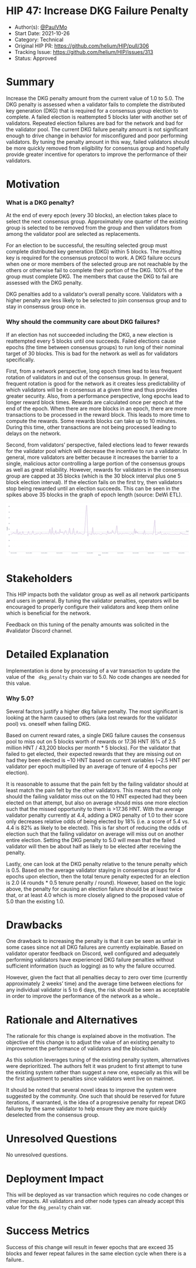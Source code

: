 # HIP 47: Increase DKG Failure Penalty

- Author(s): [@PaulVMo](https://github.com/PaulVMo)
- Start Date: 2021-10-26
- Category: Technical
- Original HIP PR: https://github.com/helium/HIP/pull/306
- Tracking Issue: https://github.com/helium/HIP/issues/313
- Status: Approved

# Summary
[summary]: #summary

Increase the DKG penalty amount from the current value of 1.0 to 5.0. The DKG penalty is assessed when a validator fails to complete the distributed key generation (DKG) that is required for a consensus group election to complete. A failed election is reattempted 5 blocks later with another set of validators. Repeated election failures are bad for the network and bad for the validator pool. The current DKG failure penalty amount is not significant enough to drive change in behavior for misconfigured and poor performing validators. By tuning the penalty amount in this way, failed validators should be more quickly removed from eligibility for consensus group and hopefully provide greater incentive for operators to improve the performance of their validators.


# Motivation
[motivation]: #motivation

### What is a DKG penalty?
At the end of every epoch (every 30 blocks), an election takes place to select the next consensus group. Approximately one quarter of the existing group is selected to be removed from the group and then validators from among the validator pool are selected as replacements.

For an election to be successful, the resulting selected group must complete distributed key generation (DKG) within 5 blocks. The resulting key is required for the consensus protocol to work. A DKG failure occurs when one or more members of the selected group are not reachable by the others or otherwise fail to complete their portion of the DKG. 100% of the group must complete DKG. The members that cause the DKG to fail are assessed with the DKG penalty.

DKG penalties add to a validator’s overall penalty score. Validators with a higher penalty are less likely to be selected to join consensus group and to stay in consensus group once in.

### Why should the community care about DKG failures?
If an election has not succeeded including the DKG, a new election is reattempted every 5 blocks until one succeeds. Failed elections cause epochs (the time between consensus groups) to run long of their nominal target of 30 blocks. This is bad for the network as well as for validators specifically.

First, from a network perspective, long epoch times lead to less frequent rotation of validators in and out of the consensus group. In general, frequent rotation is good for the network as it creates less predictability of which validators will be in consensus at a given time and thus provides greater security. Also, from a performance perspective, long epochs lead to longer reward block times. Rewards are calculated once per epoch at the end of the epoch. When there are more blocks in an epoch, there are more transactions to be processed in the reward block. This leads to more time to compute the rewards. Some rewards blocks can take up to 10 minutes. During this time, other transactions are not being processed leading to delays on the network.

Second, from validators’ perspective, failed elections lead to fewer rewards for the validator pool which will decrease the incentive to run a validator. In general, more validators are better because it increases the barrier to a single, malicious actor controlling a large portion of the consensus groups as well as great reliability. However, rewards for validators in the consensus group are capped at 35 blocks (which is the 30 block interval plus one 5 block election interval). If the election fails on the first try, then validators stop being rewarded until an election succeeds. This can be seen in the spikes above 35 blocks in the graph of epoch length (source: DeWi ETL).

![Epoch length in blocks](0047-increase-dkg-penalty/epochlengthinblocks.png)

# Stakeholders
[stakeholders]: #stakeholders
This HIP impacts both the validator group as well as all network participants and users in general. By tuning the validator penalties, operators will be encouraged to properly configure their validators and keep them online which is beneficial for the network.

Feedback on this tuning of the penalty amounts was solicited in the #validator Discord channel.

# Detailed Explanation
[detailed-explanation]: #detailed-explanation
Implementation is done by processing of a var transaction to update the value of the ` dkg_penalty` chain var to 5.0. No code changes are needed for this value.

### Why 5.0?
Several factors justify a higher dkg failure penalty. The most significant is looking at the harm caused to others (aka lost rewards for the validator pool) vs. oneself when failing DKG.

Based on current reward rates, a single DKG failure causes the consensus pool to miss out on 5 blocks worth of rewards or 17.36 HNT (6% of 2.5 million HNT / 43,200 blocks per month * 5 blocks). For the validator that failed to get elected, their expected rewards that they are missing out on had they been elected is ~10 HNT based on current variables (~2.5 HNT per validator per epoch multiplied by an average of tenure of 4 epochs per election).

It is reasonable to assume that the pain felt by the failing validator should at least match the pain felt by the other validators. This means that not only should the failing validator miss out on the 10 HNT expected had they been elected on that attempt, but also on average should miss one more election such that the missed opportunity to them is >17.36 HNT. With the average validator penalty currently at 4.4, adding a DKG penalty of 1.0 to their score only decreases relative odds of being elected by 18% (i.e. a score of 5.4 vs. 4.4 is 82% as likely to be elected). This is far short of reducing the odds of election such that the failing validator on average will miss out on another entire election. Setting the DKG penalty to 5.0 will mean that the failed validator will then be about half as likely to be elected after receiving the penalty.

Lastly, one can look at the DKG penalty relative to the tenure penalty which is 0.5. Based on the average validator staying in consensus groups for 4 epochs upon election, then the total tenure penalty expected for an election is 2.0 (4 rounds * 0.5 tenure penalty / round). However, based on the logic above, the penalty for causing an election failure should be at least twice that, or at least 4.0 which is more closely aligned to the proposed value of 5.0 than the existing 1.0.

# Drawbacks
[drawbacks]: #drawbacks

One drawback to increasing the penalty is that it can be seen as unfair in some cases since not all DKG failures are currently explainable. Based on validator operator feedback on Discord, well configured and adequately performing validators have experienced DKG failure penalties without sufficient information (such as logging) as to why the failure occurred.

However, given the fact that all penalties decay to zero over time (currently approximately 2 weeks’ time) and the average time between elections for any individual validator is 5 to 6 days, the risk should be seen as acceptable in order to improve the performance of the network as a whole..

# Rationale and Alternatives
[alternatives]: #rationale-and-alternatives

The rationale for this change is explained above in the motivation. The objective of this change is to adjust the value of an existing penalty to improvement the performance of validators and the blockchain.

As this solution leverages tuning of the existing penalty system, alternatives were deprioritized. The authors felt it was prudent to first attempt to tune the existing system rather than suggest a new one, especially as this will be the first adjustment to penalties since validators went live on mainnet. 

It should be noted that several novel ideas to improve the system were suggested by the community. One such that should be reserved for future iterations, if warranted, is the idea of a progressive penalty for repeat DKG failures by the same validator to help ensure they are more quickly deselected from the consensus group.

# Unresolved Questions
[unresolved]: #unresolved-questions

No unresolved questions.

# Deployment Impact
[deployment-impact]: #deployment-impact

This will be deployed as var transaction which requires no code changes or other impacts. All validators and other node types can already accept this value for the `dkg_penalty` chain var.

# Success Metrics
[success-metrics]: #success-metrics

Success of this change will result in fewer epochs that are exceed 35 blocks and fewer repeat failures in the same election cycle when there is a failure..
